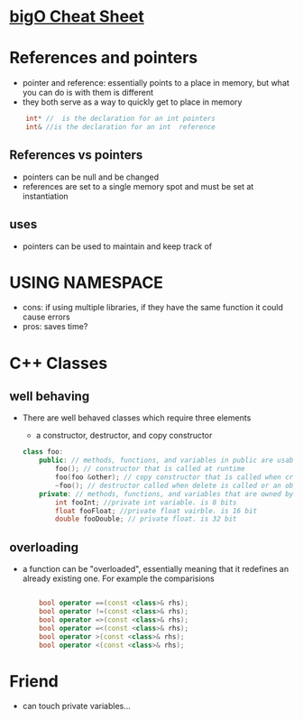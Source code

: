# [bigO Cheat Sheet](http://bigocheatsheet.com/)

# References and pointers
- pointer and reference: essentially points to a place in memory, but what you can do is with them is different
- they both serve as a way to quickly get to place in memory
```c++
    int* //  is the declaration for an int pointers
    int& //is the declaration for an int  reference
```

## References vs pointers

- pointers can be null and be changed
- references are set to a single memory spot and must be set at instantiation

## uses
- pointers can be used to maintain and keep track of 



# USING NAMESPACE <libraries>
- cons: if using multiple libraries, if they have the same function it could cause errors
- pros: saves time? 

#  C++ Classes

## well behaving
- There are well behaved classes which require three elements
    - a constructor, destructor, and copy constructor
   
    ```c++
    class foo:
        public: // methods, functions, and variables in public are usable by the objects instantiated from them
            foo(); // constructor that is called at runtime
            foo(foo &other); // copy constructor that is called when creating a new object based on another
            ~foo(); // destructor called when delete is called or an object falls of the stack
        private: // methods, functions, and variables that are owned by the object but are not usable by them outside the functions 
            int fooInt; //private int variable. is 8 bits
            float fooFloat; //private float vairble. is 16 bit
            double fooDouble; // private float. is 32 bit
    ``` 
## overloading
- a function can be "overloaded", essentially meaning that it redefines an already existing one. For example the comparisions
    ```c++

        bool operator ==(const <class>& rhs);
        bool operator !=(const <class>& rhs);
        bool operator =>(const <class>& rhs);
        bool operator =<(const <class>& rhs);
        bool operator >(const <class>& rhs);
        bool operator <(const <class>& rhs);

    ```
# Friend
- can touch private variables...
